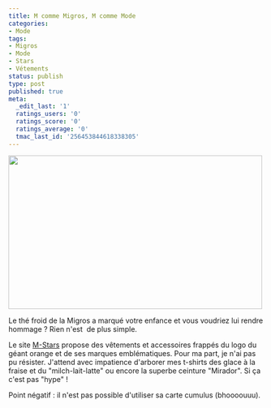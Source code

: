 ```yaml
---
title: M comme Migros, M comme Mode
categories:
- Mode
tags:
- Migros
- Mode
- Stars
- Vétements
status: publish
type: post
published: true
meta:
  _edit_last: '1'
  ratings_users: '0'
  ratings_score: '0'
  ratings_average: '0'
  tmac_last_id: '256453844618338305'
---
```

<img class="alignnone size-full wp-image-2023" title="M-stars" src="https://dlgjp9x71cipk.cloudfront.net/2010/07/M-stars.png" alt="" width="500" height="303" />

Le thé froid de la Migros a marqué votre enfance et vous voudriez lui rendre hommage ? Rien n'est  de plus simple.

Le site <a title="Lien vers le site M-Stars" href="https://www.m-stars.ch/">M-Stars</a> propose des vêtements et accessoires frappés du logo du géant orange et de ses marques emblématiques.
Pour ma part, je n'ai pas pu résister. J'attend avec impatience d'arborer mes t-shirts des glace à la fraise et du "milch-lait-latte" ou encore la superbe ceinture "Mirador". Si ça c'est pas "hype" !

Point négatif : il n'est pas possible d'utiliser sa carte cumulus (bhoooouuu).

